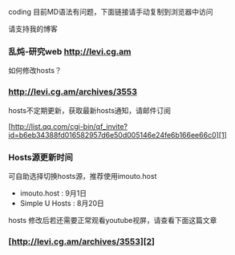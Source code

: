 coding 目前MD语法有问题，下面链接请手动复制到浏览器中访问


请支持我的博客
### 乱炖-研究web   http://levi.cg.am ###

如何修改hosts？
### http://levi.cg.am/archives/3553 ###

hosts不定期更新，获取最新hosts通知，请邮件订阅

[http://list.qq.com/cgi-bin/qf_invite?id=b6eb34388fd016582957d6e50d005146e24fe6b166ee66c0][1]

### Hosts源更新时间 ###
可自助选择切换hosts源，推荐使用imouto.host

 - imouto.host : 9月1日
 - Simple U Hosts : 8月20日

hosts 修改后若还需要正常观看youtube视屏，请查看下面这篇文章
### [http://levi.cg.am/archives/3553][2] ###

  [1]: http://list.qq.com/cgi-bin/qf_invite?id=b6eb34388fd016582957d6e50d005146e24fe6b166ee66c0
  [2]: http://levi.cg.am/archives/3553
